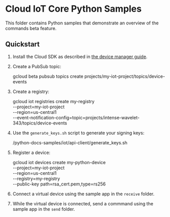 # Cloud IoT Core Python Samples
This folder contains Python samples that demonstrate an overview of the
commands beta feature.

## Quickstart
1. Install the Cloud SDK as described in [the device manager guide](https://cloud.google.com/iot/docs/device_manager_guide).
2. Create a PubSub topic:

    gcloud beta pubsub topics create projects/my-iot-project/topics/device-events

3. Create a registry:

    gcloud iot registries create my-registry \
        --project=my-iot-project \
        --region=us-central1 \
        --event-notification-config=topic=projects/intense-wavelet-343/topics/device-events

4. Use the `generate_keys.sh` script to generate your signing keys:

    <path-to>/python-docs-samples/iot/api-client/generate_keys.sh

5. Register a device:

    gcloud iot devices create my-python-device \
        --project=my-iot-project \
        --region=us-central1 \
        --registry=my-registry \
        --public-key path=rsa_cert.pem,type=rs256

6. Connect a virtual device using the sample app in the `receive` folder.
7. While the virtual device is connected, send a commmand using the sample app in the `send` folder.
